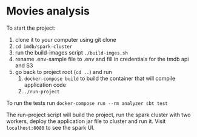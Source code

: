 # Movies analysis

To start the project:
1. clone it to your computer using git clone
2. `cd imdb/spark-cluster`
3. run the build-images script `./build-imges.sh`
4. rename .env-sample file to .env and fill in credentials for the tmdb api and S3
5. go back to project root (`cd ..`) and run
   1. `docker-compose build` to build the container that will compile application code 
   2. `./run-project`
    
To run the tests run `docker-compose run --rm analyzer sbt test`

The run-project script will build the project, run the spark cluster with two workers, deploy the application jar file to cluster and run it.
Visit `localhost:8080` to see the spark UI.